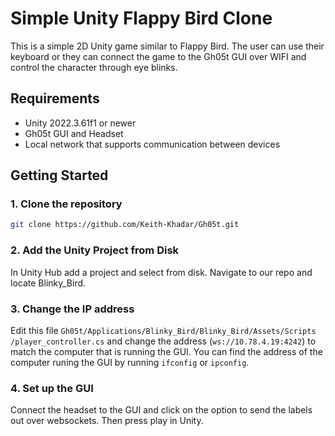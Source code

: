 # Simple Unity Flappy Bird Clone

This is a simple 2D Unity game similar to Flappy Bird. The user can use their keyboard or they can connect the game to the Gh05t GUI over WIFI and control the character through eye blinks.

## Requirements

- Unity 2022.3.61f1 or newer
- Gh05t GUI and Headset
- Local network that supports communication between devices

## Getting Started

### 1. Clone the repository

```bash
git clone https://github.com/Keith-Khadar/Gh05t.git
```
### 2. Add the Unity Project from Disk
In Unity Hub add a project and select from disk. Navigate to our repo and locate Blinky_Bird.

### 3. Change the IP address
Edit this file `Gh05t/Applications/Blinky_Bird/Blinky_Bird/Assets/Scripts
/player_controller.cs` and change the address (`ws://10.78.4.19:4242`) to match the computer that is running the GUI. You can find the address of the computer runing the GUI by running `ifconfig` or `ipconfig`.

### 4. Set up the GUI
Connect the headset to the GUI and click on the option to send the labels out over websockets. Then press play in Unity.
